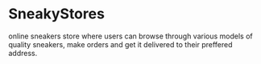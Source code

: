 # SneakyStores
online sneakers store where users can browse through various models of quality sneakers, make orders and get it delivered to their preffered address.
